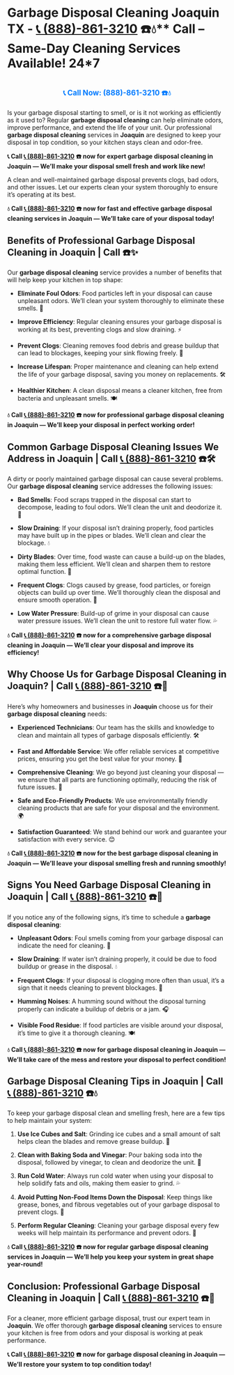 # Garbage Disposal Cleaning Joaquin TX - [📞 (888)-861-3210](https://plumbing-texas-3210.netlify.app) ☎️💧** Call – Same-Day Cleaning Services Available! 24*7
# 

<p align="center" style="font-size: 1.2em; font-weight: bold; margin: 20px 0;">
  <a href="https://plumbing-texas-3210.netlify.app" target="_blank" style="color: #007BFF; text-decoration: none;">📞 Call Now: (888)-861-3210 ☎️💧</a>
</p>

Is your garbage disposal starting to smell, or is it not working as efficiently as it used to? Regular **garbage disposal cleaning** can help eliminate odors, improve performance, and extend the life of your unit. Our professional **garbage disposal cleaning** services in **Joaquin** are designed to keep your disposal in top condition, so your kitchen stays clean and odor-free.

**📞 Call [📞 (888)-861-3210](https://plumbing-texas-3210.netlify.app) ☎️ now for expert **garbage disposal cleaning** in Joaquin — We’ll make your disposal smell fresh and work like new!**

A clean and well-maintained garbage disposal prevents clogs, bad odors, and other issues. Let our experts clean your system thoroughly to ensure it’s operating at its best.

**💧 Call [📞 (888)-861-3210](https://plumbing-texas-3210.netlify.app) ☎️ now for fast and effective **garbage disposal cleaning** services in Joaquin — We’ll take care of your disposal today!**

## **Benefits of Professional Garbage Disposal Cleaning in Joaquin | Call  ☎️✨**

Our **garbage disposal cleaning** service provides a number of benefits that will help keep your kitchen in top shape:

- **Eliminate Foul Odors**: Food particles left in your disposal can cause unpleasant odors. We’ll clean your system thoroughly to eliminate these smells. 🧼

- **Improve Efficiency**: Regular cleaning ensures your garbage disposal is working at its best, preventing clogs and slow draining. ⚡

- **Prevent Clogs**: Cleaning removes food debris and grease buildup that can lead to blockages, keeping your sink flowing freely. 🚿

- **Increase Lifespan**: Proper maintenance and cleaning can help extend the life of your garbage disposal, saving you money on replacements. 🛠️

- **Healthier Kitchen**: A clean disposal means a cleaner kitchen, free from bacteria and unpleasant smells. 🍽️

**💧 Call [📞 (888)-861-3210](https://plumbing-texas-3210.netlify.app) ☎️ now for professional **garbage disposal cleaning** in Joaquin — We’ll keep your disposal in perfect working order!**

## **Common Garbage Disposal Cleaning Issues We Address in Joaquin | Call [📞 (888)-861-3210](https://plumbing-texas-3210.netlify.app) ☎️🛠️**

A dirty or poorly maintained garbage disposal can cause several problems. Our **garbage disposal cleaning** service addresses the following issues:

- **Bad Smells**: Food scraps trapped in the disposal can start to decompose, leading to foul odors. We’ll clean the unit and deodorize it. 🌱

- **Slow Draining**: If your disposal isn’t draining properly, food particles may have built up in the pipes or blades. We’ll clean and clear the blockage. 💧

- **Dirty Blades**: Over time, food waste can cause a build-up on the blades, making them less efficient. We’ll clean and sharpen them to restore optimal function. 🔪

- **Frequent Clogs**: Clogs caused by grease, food particles, or foreign objects can build up over time. We’ll thoroughly clean the disposal and ensure smooth operation. 🚰

- **Low Water Pressure**: Build-up of grime in your disposal can cause water pressure issues. We’ll clean the unit to restore full water flow. 💦

**💧 Call [📞 (888)-861-3210](https://plumbing-texas-3210.netlify.app) ☎️ now for a comprehensive **garbage disposal cleaning** in Joaquin — We’ll clear your disposal and improve its efficiency!**

## **Why Choose Us for Garbage Disposal Cleaning in Joaquin? | Call [📞 (888)-861-3210](https://plumbing-texas-3210.netlify.app) ☎️🌟**

Here’s why homeowners and businesses in **Joaquin** choose us for their **garbage disposal cleaning** needs:

- **Experienced Technicians**: Our team has the skills and knowledge to clean and maintain all types of garbage disposals efficiently. 🛠️

- **Fast and Affordable Service**: We offer reliable services at competitive prices, ensuring you get the best value for your money. 💸

- **Comprehensive Cleaning**: We go beyond just cleaning your disposal — we ensure that all parts are functioning optimally, reducing the risk of future issues. 🧼

- **Safe and Eco-Friendly Products**: We use environmentally friendly cleaning products that are safe for your disposal and the environment. 🌍

- **Satisfaction Guaranteed**: We stand behind our work and guarantee your satisfaction with every service. 😊

**💧 Call [📞 (888)-861-3210](https://plumbing-texas-3210.netlify.app) ☎️ now for the best **garbage disposal cleaning** in Joaquin — We’ll leave your disposal smelling fresh and running smoothly!**

## **Signs You Need Garbage Disposal Cleaning in Joaquin | Call [📞 (888)-861-3210](https://plumbing-texas-3210.netlify.app) ☎️🚨**

If you notice any of the following signs, it’s time to schedule a **garbage disposal cleaning**:

- **Unpleasant Odors**: Foul smells coming from your garbage disposal can indicate the need for cleaning. 🌱

- **Slow Draining**: If water isn’t draining properly, it could be due to food buildup or grease in the disposal. 💧

- **Frequent Clogs**: If your disposal is clogging more often than usual, it’s a sign that it needs cleaning to prevent blockages. 🚰

- **Humming Noises**: A humming sound without the disposal turning properly can indicate a buildup of debris or a jam. 🎧

- **Visible Food Residue**: If food particles are visible around your disposal, it’s time to give it a thorough cleaning. 🍽️

**💧 Call [📞 (888)-861-3210](https://plumbing-texas-3210.netlify.app) ☎️ now for **garbage disposal cleaning** in Joaquin — We’ll take care of the mess and restore your disposal to perfect condition!**

## **Garbage Disposal Cleaning Tips in Joaquin | Call [📞 (888)-861-3210](https://plumbing-texas-3210.netlify.app) ☎️💧**

To keep your garbage disposal clean and smelling fresh, here are a few tips to help maintain your system:

1. **Use Ice Cubes and Salt**: Grinding ice cubes and a small amount of salt helps clean the blades and remove grease buildup. 🧊

2. **Clean with Baking Soda and Vinegar**: Pour baking soda into the disposal, followed by vinegar, to clean and deodorize the unit. 🧼

3. **Run Cold Water**: Always run cold water when using your disposal to help solidify fats and oils, making them easier to grind. 💦

4. **Avoid Putting Non-Food Items Down the Disposal**: Keep things like grease, bones, and fibrous vegetables out of your garbage disposal to prevent clogs. 🚫

5. **Perform Regular Cleaning**: Cleaning your garbage disposal every few weeks will help maintain its performance and prevent odors. 🧽

**💧 Call [📞 (888)-861-3210](https://plumbing-texas-3210.netlify.app) ☎️ now for regular **garbage disposal cleaning** services in Joaquin — We’ll help you keep your system in great shape year-round!**

## **Conclusion: Professional Garbage Disposal Cleaning in Joaquin | Call [📞 (888)-861-3210](https://plumbing-texas-3210.netlify.app) ☎️🧼**

For a cleaner, more efficient garbage disposal, trust our expert team in **Joaquin**. We offer thorough **garbage disposal cleaning** services to ensure your kitchen is free from odors and your disposal is working at peak performance.

**📞 Call [📞 (888)-861-3210](https://plumbing-texas-3210.netlify.app) ☎️ now for **garbage disposal cleaning** in Joaquin — We’ll restore your system to top condition today!**
